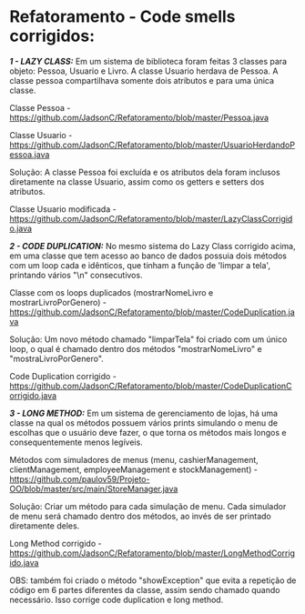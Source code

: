 # Refatoramento - Code smells corrigidos:

***1 - LAZY CLASS:*** Em um sistema de biblioteca foram feitas 3 classes para objeto: Pessoa, Usuario e Livro. A classe Usuario herdava de Pessoa. A classe pessoa compartilhava somente dois atributos e para uma única classe.


Classe Pessoa - https://github.com/JadsonC/Refatoramento/blob/master/Pessoa.java

Classe Usuario - https://github.com/JadsonC/Refatoramento/blob/master/UsuarioHerdandoPessoa.java

Solução: A classe Pessoa foi excluída e os atributos dela foram inclusos diretamente na classe Usuario, assim como os getters e setters dos atributos.

Classe Usuario modificada - https://github.com/JadsonC/Refatoramento/blob/master/LazyClassCorrigido.java

***2 - CODE DUPLICATION:*** No mesmo sistema do Lazy Class corrigido acima, em uma classe que tem acesso ao banco de dados possuia dois métodos com um loop cada e idênticos, que tinham a função de 'limpar a tela', printando vários "\n" consecutivos.

Classe com os loops duplicados (mostrarNomeLivro e mostrarLivroPorGenero) - https://github.com/JadsonC/Refatoramento/blob/master/CodeDuplication.java

Solução: Um novo método chamado "limparTela" foi criado com um único loop, o qual é chamado dentro dos métodos "mostrarNomeLivro" e "mostraLivroPorGenero".

Code Duplication corrigido - https://github.com/JadsonC/Refatoramento/blob/master/CodeDuplicationCorrigido.java

***3 - LONG METHOD:*** Em um sistema de gerenciamento de lojas, há uma classe na qual os métodos possuem vários prints simulando o menu de escolhas que o usuário deve fazer, o que torna os métodos mais longos e consequentemente menos legíveis.

Métodos com simuladores de menus (menu, cashierManagement, clientManagement, employeeManagement e stockManagement) - https://github.com/paulov59/Projeto-OO/blob/master/src/main/StoreManager.java

Solução: Criar um método para cada simulação de menu. Cada simulador de menu será chamado dentro dos métodos, ao invés de ser printado diretamente deles.

Long Method corrigido - https://github.com/JadsonC/Refatoramento/blob/master/LongMethodCorrigido.java

OBS: também foi criado o método "showException" que evita a repetição de código em 6 partes diferentes da classe, assim sendo chamado quando necessário. Isso corrige code duplication e long method.
